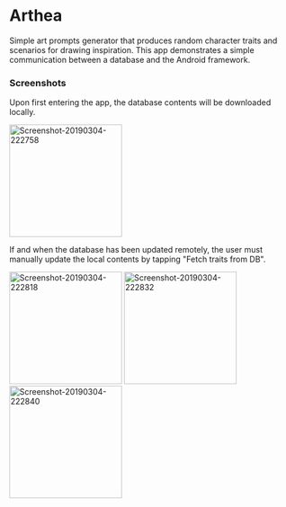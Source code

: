 # Arthea
Simple art prompts generator that produces random character traits and scenarios for drawing inspiration. This app demonstrates a simple communication between a database and the Android framework.

### Screenshots

Upon first entering the app, the database contents will be downloaded locally.

<a href="https://ibb.co/GdTncZQ"><img src="https://i.ibb.co/L05YnTd/Screenshot-20190304-222758.png" width="200" alt="Screenshot-20190304-222758" border="0"></a>

If and when the database has been updated remotely, the user must manually update the local contents by tapping "Fetch traits from DB".

<span>
<a href="https://ibb.co/gzK0sT2"><img src="https://i.ibb.co/BqMh8Zp/Screenshot-20190304-222818.png" width="200" alt="Screenshot-20190304-222818" border="0"></a>
<a href="https://ibb.co/R71gBZm"><img src="https://i.ibb.co/6N2y1Vx/Screenshot-20190304-222832.png" width="200" alt="Screenshot-20190304-222832" border="0"></a>
<a href="https://ibb.co/qMCRBn8"><img src="https://i.ibb.co/rG3Zkth/Screenshot-20190304-222840.png" width="200" alt="Screenshot-20190304-222840" border="0"></a>
</span>
